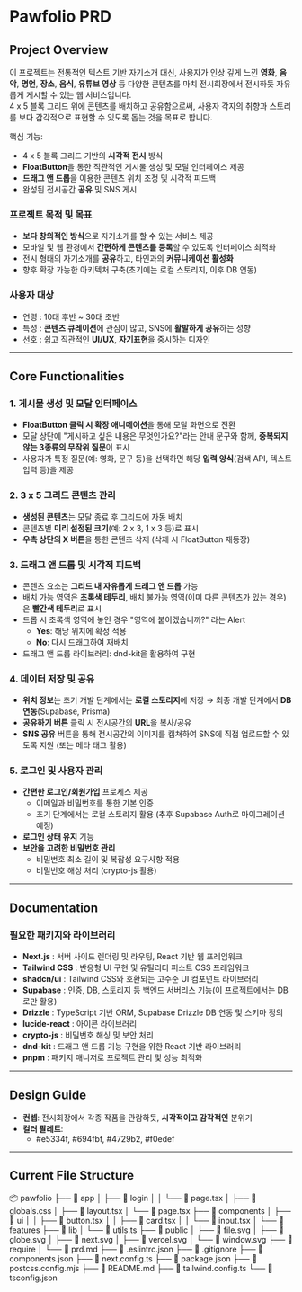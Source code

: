 # Pawfolio PRD

## Project Overview

이 프로젝트는 전통적인 텍스트 기반 자기소개 대신, 사용자가 인상 깊게 느낀 **영화**, **음악**, **명언**, **장소**, **음식**, **유튜브 영상** 등 다양한 콘텐츠를 마치 전시회장에서 전시하듯 자유롭게 게시할 수 있는 웹 서비스입니다.  
4 x 5 블록 그리드 위에 콘텐츠를 배치하고 공유함으로써, 사용자 각자의 취향과 스토리를 보다 감각적으로 표현할 수 있도록 돕는 것을 목표로 합니다.

핵심 기능:

- 4 x 5 블록 그리드 기반의 **시각적 전시** 방식
- **FloatButton**을 통한 직관적인 게시물 생성 및 모달 인터페이스 제공
- **드래그 앤 드롭**을 이용한 콘텐츠 위치 조정 및 시각적 피드백
- 완성된 전시공간 **공유** 및 SNS 게시

### 프로젝트 목적 및 목표

- **보다 창의적인 방식**으로 자기소개를 할 수 있는 서비스 제공
- 모바일 및 웹 환경에서 **간편하게 콘텐츠를 등록**할 수 있도록 인터페이스 최적화
- 전시 형태의 자기소개를 **공유**하고, 타인과의 **커뮤니케이션 활성화**
- 향후 확장 가능한 아키텍처 구축(초기에는 로컬 스토리지, 이후 DB 연동)

### 사용자 대상
- 연령 : 10대 후반 ~ 30대 초반
- 특성 : **콘텐츠 큐레이션**에 관심이 많고, SNS에 **활발하게 공유**하는 성향
- 선호 : 쉽고 직관적인 **UI/UX**, **자기표현**을 중시하는 디자인

---
## Core Functionalities

### 1. 게시물 생성 및 모달 인터페이스
- **FloatButton 클릭 시 확장 애니메이션**을 통해 모달 화면으로 전환
- 모달 상단에 "게시하고 싶은 내용은 무엇인가요?"라는 안내 문구와 함께, **중복되지 않는 3종류의 무작위 질문**이 표시
- 사용자가 특정 질문(예: 영화, 문구 등)을 선택하면 해당 **입력 양식**(검색 API, 텍스트 입력 등)을 제공

### 2. 3 x 5 그리드 콘텐츠 관리
- **생성된 콘텐츠**는 모달 종료 후 그리드에 자동 배치
- 콘텐츠별 **미리 설정된 크기**(예: 2 x 3, 1 x 3 등)로 표시
- **우측 상단의 X 버튼**을 통한 콘텐츠 삭제 (삭제 시 FloatButton 재등장)

### 3. 드래그 앤 드롭 및 시각적 피드백
- 콘텐츠 요소는 **그리드 내 자유롭게 드래그 앤 드롭** 가능
- 배치 가능 영역은 **초록색 테두리**, 배치 불가능 영역(이미 다른 콘텐츠가 있는 경우)은 **빨간색 테두리**로 표시
- 드롭 시 초록색 영역에 놓인 경우 "영역에 붙이겠습니까?" 라는 Alert
  - **Yes**: 해당 위치에 확정 적용
  - **No**: 다시 드래그하여 재배치
- 드래그 앤 드롭 라이브러리: dnd-kit을 활용하여 구현

### 4. 데이터 저장 및 공유
- **위치 정보**는 초기 개발 단계에서는 **로컬 스토리지**에 저장 → 최종 개발 단계에서 **DB 연동**(Supabase, Prisma)
- **공유하기 버튼** 클릭 시 전시공간의 **URL**을 복사/공유
- **SNS 공유** 버튼을 통해 전시공간의 이미지를 캡쳐하여 SNS에 직접 업로드할 수 있도록 지원 (또는 메타 태그 활용)

### 5. 로그인 및 사용자 관리
- **간편한 로그인/회원가입** 프로세스 제공
  - 이메일과 비밀번호를 통한 기본 인증
  - 초기 단계에서는 로컬 스토리지 활용 (추후 Supabase Auth로 마이그레이션 예정)
- **로그인 상태 유지** 기능
- **보안을 고려한 비밀번호 관리**
  - 비밀번호 최소 길이 및 복잡성 요구사항 적용
  - 비밀번호 해싱 처리 (crypto-js 활용)

---
## Documentation
### 필요한 패키지와 라이브러리
- **Next.js** : 서버 사이드 렌더링 및 라우팅, React 기반 웹 프레임워크
- **Tailwind CSS** : 반응형 UI 구현 및 유틸리티 퍼스트 CSS 프레임워크
- **shadcn/ui** : Tailwind CSS와 호환되는 고수준 UI 컴포넌트 라이브러리
- **Supabase** : 인증, DB, 스토리지 등 백엔드 서버리스 기능(이 프로젝트에서는 DB로만 활용)
- **Drizzle** : TypeScript 기반 ORM, Supabase Drizzle DB 연동 및 스키마 정의
- **lucide-react** : 아이콘 라이브러리
- **crypto-js** : 비밀번호 해싱 및 보안 처리
- **dnd-kit** : 드래그 앤 드롭 기능 구현을 위한 React 기반 라이브러리
- **pnpm** : 패키지 매니저로 프로젝트 관리 및 성능 최적화

---

## Design Guide

- **컨셉**: 전시회장에서 각종 작품을 관람하듯, **시각적이고 감각적인** 분위기
- **컬러 팔레트**:
  - #e5334f, #694fbf, #4729b2, #f0edef

---

## Current File Structure

📦 pawfolio
├── 📂 app
│ ├── 📂 login
│ │ └── 📄 page.tsx
│ ├── 📄 globals.css
│ ├── 📄 layout.tsx
│ └── 📄 page.tsx
├── 📂 components
│ ├── 📂 ui
│ │ ├── 📄 button.tsx
│ │ ├── 📄 card.tsx
│ │ └── 📄 input.tsx
│ └── 📂 features
├── 📂 lib
│ └── 📄 utils.ts
├── 📂 public
│ ├── 📄 file.svg
│ ├── 📄 globe.svg
│ ├── 📄 next.svg
│ ├── 📄 vercel.svg
│ └── 📄 window.svg
├── 📂 require
│ └── 📄 prd.md
├── 📄 .eslintrc.json
├── 📄 .gitignore
├── 📄 components.json
├── 📄 next.config.ts
├── 📄 package.json
├── 📄 postcss.config.mjs
├── 📄 README.md
├── 📄 tailwind.config.ts
└── 📄 tsconfig.json
